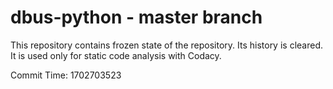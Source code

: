 # dbus-python - master branch

This repository contains frozen state of the repository.
Its history is cleared. It is used only for static code
analysis with Codacy.

Commit Time: 1702703523